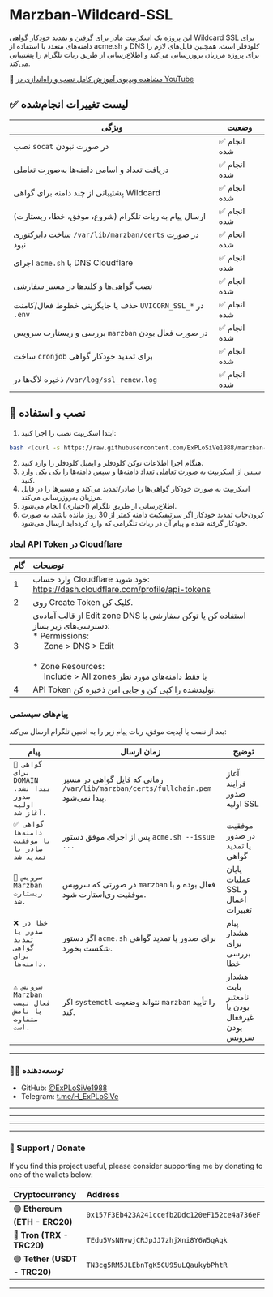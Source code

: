 # Marzban-Wildcard-SSL

این پروژه یک اسکریپت مادر برای گرفتن و تمدید خودکار گواهی Wildcard SSL برای دامنه‌های متعدد با استفاده از acme.sh و DNS کلودفلر است. همچنین فایل‌های لازم را برای پروژه مرزبان بروزرسانی می‌کند و اطلاع‌رسانی از طریق ربات تلگرام را پشتیبانی می‌کند.

🎥 [مشاهده ویدیوی آموزش کامل نصب و راه‌اندازی در YouTube](https://www.youtube.com/watch?v=5-RiZ1qNT90)

## ✅ لیست تغییرات انجام‌شده

| ویژگی | وضعیت |
|-------|--------|
| نصب `socat` در صورت نبودن | ✅ انجام شده |
| دریافت تعداد و اسامی دامنه‌ها به‌صورت تعاملی | ✅ انجام شده |
| پشتیبانی از چند دامنه برای گواهی Wildcard | ✅ انجام شده |
| ارسال پیام به ربات تلگرام (شروع، موفق، خطا، ریستارت) | ✅ انجام شده |
| ساخت دایرکتوری `/var/lib/marzban/certs` در صورت نبود | ✅ انجام شده |
| اجرای `acme.sh` با DNS Cloudflare | ✅ انجام شده |
| نصب گواهی‌ها و کلیدها در مسیر سفارشی | ✅ انجام شده |
| حذف یا جایگزینی خطوط فعال/کامنت `UVICORN_SSL_*` در `.env` | ✅ انجام شده |
| بررسی و ریستارت سرویس `marzban` در صورت فعال بودن | ✅ انجام شده |
| ساخت `cronjob` برای تمدید خودکار گواهی | ✅ انجام شده |
| ذخیره لاگ‌ها در `/var/log/ssl_renew.log` | ✅ انجام شده |


## 🚀 نصب و استفاده

1. ابتدا اسکریپت نصب را اجرا کنید:
```bash
bash <(curl -s https://raw.githubusercontent.com/ExPLoSiVe1988/marzban-wildcard-ssl/main/install.sh)
```
2. هنگام اجرا اطلاعات توکن کلودفلر و ایمیل کلودفلر را وارد کنید.  
3. سپس از اسکریپت به صورت تعاملی تعداد دامنه‌ها و سپس دامنه‌ها را یکی یکی وارد کنید.  
4. اسکریپت به صورت خودکار گواهی‌ها را صادر/تمدید می‌کند و مسیرها را در فایل مرزبان به‌روزرسانی می‌کند.  
5. اطلاع‌رسانی از طریق تلگرام (اختیاری) انجام می‌شود.  
6. کرون‌جاب تمدید خودکار اگر سرتیفیکیت دامنه کمتر از 30 روز مانده باشد، به صورت خودکار گرفته شده و پیام آن در ربات تلگرامی که وارد کرده‌اید ارسال می‌شود.

### ایجاد API Token در Cloudflare
| گام | توضیحات |
|:---|:---|
| 1 | وارد حساب Cloudflare خود شوید: https://dash.cloudflare.com/profile/api-tokens |
| 2 | روی Create Token کلیک کن. |
| 3 | از قالب آماده‌ی Edit zone DNS استفاده کن یا توکن سفارشی با دسترسی‌های زیر بساز: <br> * Permissions: <br> &nbsp;&nbsp;&nbsp;&nbsp; Zone > DNS > Edit <br> &nbsp;&nbsp;&nbsp;&nbsp; <br> * Zone Resources: <br> &nbsp;&nbsp;&nbsp;&nbsp; Include > All zones یا فقط دامنه‌های مورد نظر |
| 4 | API Token تولیدشده را کپی کن و جایی امن ذخیره کن. |



### پیام‌های سیستمی

بعد از نصب یا آپدیت موفق، ربات پیام زیر را به ادمین تلگرام ارسال می‌کند:

| پیام                                                 | زمان ارسال                                                                       | توضیح                                         |
| ---------------------------------------------------- | -------------------------------------------------------------------------------- | --------------------------------------------- |
| `📄 گواهی برای DOMAIN پیدا نشد. صدور اولیه آغاز شد.` | زمانی که فایل گواهی در مسیر `/var/lib/marzban/certs/fullchain.pem` پیدا نمی‌شود. | آغاز فرایند صدور اولیه SSL                    |
| `✅ گواهی دامنه‌ها با موفقیت صادر یا تمدید شد`               | پس از اجرای موفق دستور `acme.sh --issue ...`                                     | موفقیت در صدور یا تمدید گواهی                 |
| `🔄 سرویس Marzban ریستارت شد.`                       | در صورتی که سرویس `marzban` فعال بوده و با موفقیت ری‌استارت شود.                 | پایان عملیات SSL و اعمال تغییرات              |
| `❌ خطا در صدور یا تمدید گواهی برای دامنه‌ها.`        | اگر دستور `acme.sh` برای صدور یا تمدید گواهی شکست بخورد.                         | پیام هشدار برای بررسی خطا                     |
| `⚠️ سرویس Marzban فعال نیست یا نامش متفاوت است.`     | اگر `systemctl` نتواند وضعیت `marzban` را تأیید کند.                             | هشدار بابت نامعتبر بودن یا غیرفعال بودن سرویس |


-----

### 👨‍💻 توسعه‌دهنده

  * GitHub: [@ExPLoSiVe1988](https://github.com/ExPLoSiVe1988)
  * Telegram: [t.me/H\_ExPLoSiVe](https://t.me/H_ExPLoSiVe)

-----

-----

-----

-----

### 💖 Support / Donate

If you find this project useful, please consider supporting me by donating to one of the wallets below:

| Cryptocurrency | Address |
|:---|:---|
| 🟣 **Ethereum (ETH - ERC20)** | `0x157F3Eb423A241ccefb2Ddc120eF152ce4a736eF` |
| 🔵 **Tron (TRX - TRC20)** | `TEdu5VsNNvwjCRJpJJ7zhjXni8Y6W5qAqk` |
| 🟢 **Tether (USDT - TRC20)** | `TN3cg5RM5JLEbnTgK5CU95uLQaukybPhtR` |

-----
